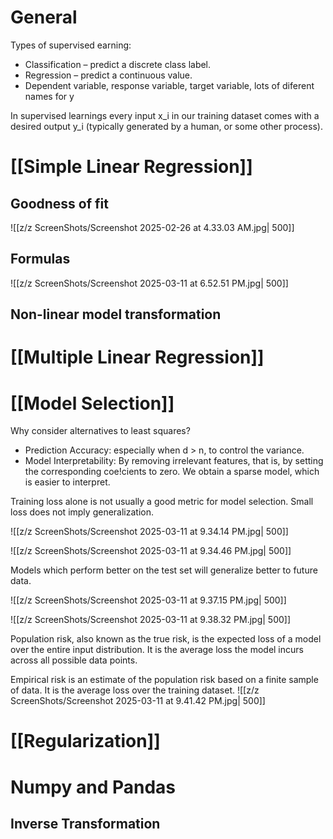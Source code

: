# General
Types of supervised earning:
- Classification – predict a discrete class label.
- Regression – predict a continuous value.
- Dependent variable, response variable, target variable, lots of diferent names for y

In supervised learnings every input x_i in our training dataset comes with a desired output y_i (typically generated by a human, or some other process).
# [[Simple Linear Regression]]

## Goodness of fit
![[z/z ScreenShots/Screenshot 2025-02-26 at 4.33.03 AM.jpg| 500]]
## Formulas
![[z/z ScreenShots/Screenshot 2025-03-11 at 6.52.51 PM.jpg| 500]]
## Non-linear model transformation

# [[Multiple Linear Regression]]

# [[Model Selection]]

Why consider alternatives to least squares?

- Prediction Accuracy: especially when d > n, to control the variance.
- Model Interpretability: By removing irrelevant features, that is, by setting the corresponding coe!cients to zero. We obtain a sparse model, which is easier to interpret.

Training loss alone is not usually a good metric for model selection. Small loss does not imply generalization.

![[z/z ScreenShots/Screenshot 2025-03-11 at 9.34.14 PM.jpg| 500]]

![[z/z ScreenShots/Screenshot 2025-03-11 at 9.34.46 PM.jpg| 500]]

Models which perform better on the test set will generalize better to future data.

![[z/z ScreenShots/Screenshot 2025-03-11 at 9.37.15 PM.jpg| 500]]

![[z/z ScreenShots/Screenshot 2025-03-11 at 9.38.32 PM.jpg| 500]]

Population risk, also known as the true risk, is the expected loss of a model over the entire input distribution. It is the average loss the model incurs across all possible data points.

Empirical risk is an estimate of the population risk based on a finite sample of data. It is the average loss over the training dataset.
![[z/z ScreenShots/Screenshot 2025-03-11 at 9.41.42 PM.jpg| 500]]

# [[Regularization]]
# Numpy and Pandas

## Inverse Transformation
